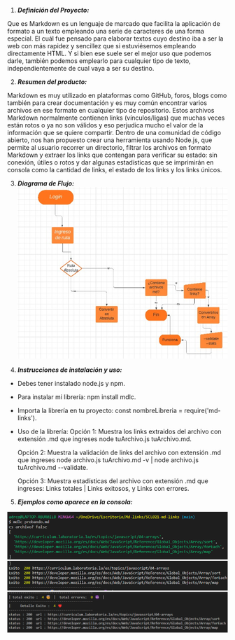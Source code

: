 1. ***Definición del Proyecto:***

Que es Markdown es un lenguaje de marcado que facilita la aplicación de formato a un texto empleando una serie de caracteres de una forma especial. El cuál fue pensado para elaborar textos cuyo destino iba a ser la web con más rapidez y sencillez que si estuviésemos empleando directamente HTML. Y si bien ese suele ser el mejor uso que podemos darle, también podemos emplearlo para cualquier tipo de texto, independientemente de cual vaya a ser su destino.

2. ***Resumen del producto:***

Markdown es muy utilizado en plataformas como GitHub, foros, blogs como también para crear documentación y es muy común encontrar varios archivos en ese formato en cualquier tipo de repositorio. Estos archivos Markdown normalmente contienen links (vínculos/ligas) que muchas veces están rotos o ya no son válidos y eso perjudica mucho el valor de la información que se quiere compartir. Dentro de una comunidad de código abierto, nos han propuesto crear una herramienta usando Node.js, que permite al usuario recorrer un directorio, filtrar los archivos en formato Markdown y extraer los links que contengan para verificar su estado: sin conexión, útiles o rotos y dar algunas estadísticas que se imprimirán en consola como la cantidad de links, el estado de los links y los links únicos.

3. ***Diagrama de Flujo:*** 
![Diagrama](./img/diagramadeflujo.jpg)

4. ***Instrucciones de instalación y uso:***

* Debes tener instalado node.js y npm.

* Para instalar mi librería:
  npm install mdlc.

* Importa la librería en tu proyecto:
  const nombreLibreria = require('md-links').

* Uso de la librería:
  Opción 1: Muestra los links extraidos del archivo con extensión .md que ingreses node tuArchivo.js tuArchivo.md.

  Opción 2: Muestra la validación de links del archivo con extensión .md que ingreses node archivo.js tuArchivo.md -v | node archivo.js tuArchivo.md --validate.

  Opción 3: Muestra estadísticas del archivo con extensión .md que ingreses: Links totales | Links exitosos, y Links con errores.

5. ***Ejemplos como aparece en la consola:***

![mostrando en consola](./img/mostrandoenconsola1.png)
![mostrando en consola](./img/mostrandoenconsola2.png)
![mostrando en consola](./img/mostrandoenconsola3.png)